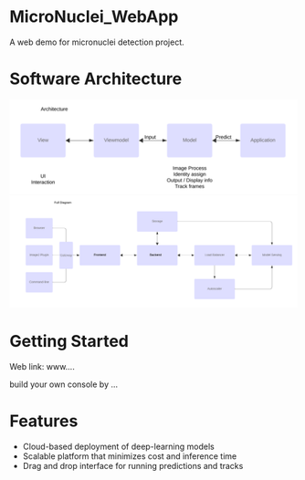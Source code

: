 # MicroNuclei_WebApp

A web demo for micronuclei detection project.

# Software Architecture
![Project Architecture](./docs/architect.png)
![Project Diagram](./docs/diagram.png)

# Getting Started
Web link: www....

build your own console by ...

# Features
- Cloud-based deployment of deep-learning models
- Scalable platform that minimizes cost and inference time
- Drag and drop interface for running predictions and tracks